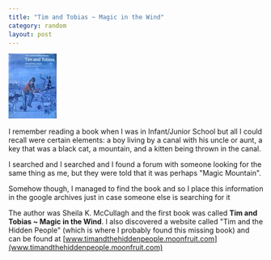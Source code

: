 ```yaml
---
title: "Tim and Tobias ~ Magic in the Wind"
category: random
layout: post
---
```


![Tim and Tobias](/assets/tim_and_tobias.jpg)

I remember reading a book when I was in Infant/Junior School but all I could recall were certain elements: a boy living by a canal with his uncle or aunt, a key that was a black cat, a mountain, and a kitten being thrown in the canal.

I searched and I searched and I found a forum with someone looking for the same thing as me, but they were told that it was perhaps "Magic Mountain".

Somehow though, I managed to find the book and so I place this information in the google archives just in case someone else is searching for it

The author was Sheila K. McCullagh and the first book was called **Tim and Tobias ~ Magic in the Wind**. I also discovered a website called "Tim and the Hidden People" (which is where I probably found this missing book) and can be found at [www.timandthehiddenpeople.moonfruit.com](www.timandthehiddenpeople.moonfruit.com)
